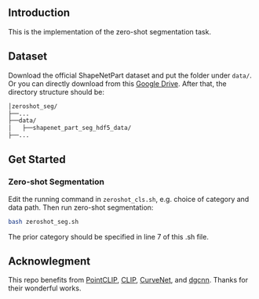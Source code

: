 ## Introduction

This is the implementation of the zero-shot segmentation task.

## Dataset
Download the official ShapeNetPart dataset and put the folder under `data/`. Or you can directly download from this [Google Drive](https://drive.google.com/drive/folders/1TdC14kVjvNBLsb-QXIEXEHxVw5tCrOSB?usp=sharing).
After that, the directory structure should be:
```bash
│zeroshot_seg/
├──...
├──data/
│   ├──shapenet_part_seg_hdf5_data/
├──...
```

## Get Started

### Zero-shot Segmentation
Edit the running command in `zeroshot_cls.sh`, e.g. choice of category and data path. Then run zero-shot segmentation:
```bash
bash zeroshot_seg.sh
```
The prior category should be specified in line 7 of this .sh file. 

## Acknowlegment
This repo benefits from [PointCLIP](https://github.com/ZrrSkywalker/PointCLIP), [CLIP](https://github.com/openai/CLIP), [CurveNet](https://github.com/tiangexiang/CurveNet), and [dgcnn](https://github.com/antao97/dgcnn.pytorch). Thanks for their wonderful works.

